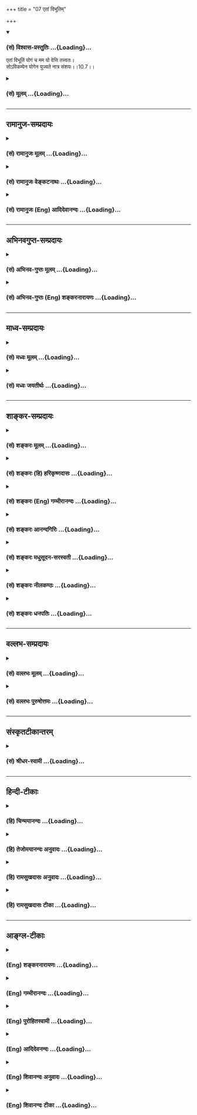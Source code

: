 +++
title = "07 एतां विभूतिम्"

+++
<div class="js_include" newlevelforh1="3" title="(सं) विश्वास-प्रस्तुतिः" unfilled url="/purANam/mahAbhAratam/06-bhIShma-parva/02-bhagavad-gItA-parva/saMskRtam/vishvAsa-prastutiH/10_vibhUti-vistAra-yoga/07_etAM_vibhUtim.md">
<details open><summary><h3>(सं) विश्वास-प्रस्तुतिः ...{Loading}...</h3></summary>

एतां विभूतिं योगं च मम यो वेत्ति तत्त्वतः।  
सोऽविकम्पेन योगेन युज्यते नात्र संशयः।।10.7।।
</details>
</div>
<div class="js_include collapsed" newlevelforh1="3" title="(सं) मूलम्" unfilled url="/purANam/mahAbhAratam/06-bhIShma-parva/02-bhagavad-gItA-parva/saMskRtam/mUlam/10_vibhUti-vistAra-yoga/07_etAM_vibhUtim.md">
<details><summary><h3>(सं) मूलम् ...{Loading}...</h3></summary>

एतां विभूतिं योगं च मम यो वेत्ति तत्त्वतः।  
सोऽविकम्पेन योगेन युज्यते नात्र संशयः।।10.7।।
</details>
</div>


_________________
## रामानुज-सम्प्रदायः
<div class="js_include collapsed" newlevelforh1="3" title="(सं) रामानुजः मूलम्" unfilled url="/purANam/mahAbhAratam/06-bhIShma-parva/02-bhagavad-gItA-parva/saMskRtam/rAmAnujaH/mUlam/10_vibhUti-vistAra-yoga/07_etAM_vibhUtim.md">
<details><summary><h3>(सं) रामानुजः मूलम् ...{Loading}...</h3></summary>

।।10.7।। विभूतिः ऐश्वर्यम्; **एतां** सर्वस्य
मदायत्तोत्पत्तिस्थितिप्रवृत्तिरूपां **विभूतिं मम**
हेयप्रत्यनीककल्याणगुणरूपं **योगं च यः तत्त्वतो वेत्ति; सः अविकम्पेन
अप्रकम्पेन भक्तियोगेन युज्यते; न अत्र संशयः। मद्विभूतिविषयं
कल्याणगुणविषयं च ज्ञानं भक्तियोगवर्धनम् इति स्वयम् एव द्रक्ष्यसि
इत्यभिप्रायः। विभूतिज्ञानविपाकरूपां भक्तिवृद्धिं दर्शयति --**

</details>
</div>
<div class="js_include collapsed" newlevelforh1="3" title="(सं) रामानुजः वेङ्कटनाथः" unfilled url="/purANam/mahAbhAratam/06-bhIShma-parva/02-bhagavad-gItA-parva/saMskRtam/rAmAnujaH/venkaTanAthaH/10_vibhUti-vistAra-yoga/07_etAM_vibhUtim.md">
<details><summary><h3>(सं) रामानुजः वेङ्कटनाथः ...{Loading}...</h3></summary>

  
  
।।10.7।। एतां विभूतिं योगं च इति -- पूर्वोक्तार्थस्य
बुद्धिस्थक्रमेणानुवादः। स्वकल्याण \[गी.सं.14\] इत्यादिसंग्रहश्लोके
त्वयमेवार्थो यथाक्रममुक्तः तदनुसारेण
पदार्थवाक्यार्थावाहविभूतिरैश्वर्यमित्यादिना। सर्वस्य
मदायत्तोत्पत्तिस्थितिप्रवृत्तितारूपां विभूतिमिति।
तन्निरूप्यत्वात्तत्तत्सामानाधिकरण्यम्। उत्पत्तिस्थित्योरपि
सङ्कल्पाधीनत्वान्नियमनविषयत्वम्। प्रवृत्तिरिह स्वकार्यार्थव्यापारः;
स्पन्दादेरसार्वत्रिकत्वात्। विभूतिर्भूतिरैश्वर्यम् \[अमरः1।1।38\] इति
नैघण्टुकाः। विभुशब्दश्च नियन्तरि प्रयुक्तचरः। अतो विभवनमिह नियमनमेव
वक्ति; तस्य भावार्थतास्वारस्यात् अनपवादाच्च।
वस्त्वन्तरसामानाधिकरण्यवद्विभूतिशब्देषु तु नियन्तव्यविषयता वक्ष्यते।
युज्यत इति व्युत्पत्त्या उभयलिङ्गत्वमिह योग उक्तः।
ईश्वरेऽनीश्वरस्वभावभूतपारतन्त्र्यदुःखाज्ञानाद्यारोपमनीश्वरे
चेश्वराधीनस्वातन्त्र्यादेः स्वतस्सिद्धत्वाद्यारोपं च
परित्यज्येतितत्त्वतः इत्यस्य भावः। अविकम्प्येन इत्यत्र स्वतः
कम्पराहित्यमात्रव्युदासेन बाधकशतैरप्यविचाल्यत्वं च दर्शयितुम् --
अप्रकम्प्येनेत्युक्तम्। पूर्वापरपरामर्शादुपासकान्वितयोगशब्दस्य
योगविशेषनिष्ठतामाह -- भक्तियोगेनेति। शास्त्रसिद्धस्याप्यर्थस्य
साक्षात्कारे सत्येव ह्यत्यन्तवैशद्यमित्यभिप्रायेणनात्र संशयः इत्यस्याशयं
विशदयति -- मद्विभूतीति।  
  

</details>
</div>
<div class="js_include collapsed" newlevelforh1="3" title="(सं) रामानुजः (Eng) आदिदेवानन्दः" unfilled url="/purANam/mahAbhAratam/06-bhIShma-parva/02-bhagavad-gItA-parva/saMskRtam/rAmAnujaH/english/AdidevAnandaH/10_vibhUti-vistAra-yoga/07_etAM_vibhUtim.md">
<details><summary><h3>(सं) रामानुजः (Eng) आदिदेवानन्दः ...{Loading}...</h3></summary>

10.7 'Supernal manifestation' is the glory (Vibhuti) of the Lord. He who
in truth knows this supernal manifestation that all origination,
sustentation and activity depend on Me, and also that Yoga of Mine which
is in the form of auspicious attributes antagonistic to all that is evil
- such a person becomes united with the Yoga or Bhakti of an unshakable
nature. Of this, there is no doubt. The meaning is: You yourself will
see that the knowledge concerning the supernal manifestation and
auspicious attributes of Mine will increase devotion. Sri Krsna now
shows that the growth of devotion is of the form of the development of
knowledge of His supreme state.

</details>
</div>


_________________
## अभिनवगुप्त-सम्प्रदायः
<div class="js_include collapsed" newlevelforh1="3" title="(सं) अभिनव-गुप्तः मूलम्" unfilled url="/purANam/mahAbhAratam/06-bhIShma-parva/02-bhagavad-gItA-parva/saMskRtam/abhinava-guptaH/mUlam/10_vibhUti-vistAra-yoga/07_etAM_vibhUtim.md">
<details><summary><h3>(सं) अभिनव-गुप्तः मूलम् ...{Loading}...</h3></summary>

।।10.6 -- 10.11।। महर्षय इत्यादि भास्वता इत्यन्तम्। परस्परबोधनया
अन्योन्यबोधस्फारसंक्रमणात् सर्व एव हि प्रमातारः एक ईश्वर इति
विततव्याप्त्या +++(S;;N वितत्य व्याप्त्या)+++ सुखेनैव
सर्वशक्तिकसर्वगतस्वात्मरूपताधिगमेन +++(S -- ताधिशयनेन अधिगमेन)+++
माहेश्वर्यमेषामिति भावः +++(After इति भावः ;N add तेषां सततयुक्तानाम्
इत्यतः प्रभृति अध्यायान्ता टीका उट्टङ्किता युगपद्धि वेद्या। तेषामेव अनु
च अर्जुनप्रश्नपद्यानि षट् उल्लिखति। श्रीभगवान् अथवा बहुना इति पर्यन्तानि
पद्यानि 23,वक्ति।। These sentences are obviously of some copyist. It is
to be noted however that the Mss. generally contain seven (not six)+++
verses of Arjuna and then 24 +++(not 23)+++ verses of the hagavan) ।

</details>
</div>
<div class="js_include collapsed" newlevelforh1="3" title="(सं) अभिनव-गुप्तः (Eng) शङ्करनारायणः" unfilled url="/purANam/mahAbhAratam/06-bhIShma-parva/02-bhagavad-gItA-parva/saMskRtam/abhinava-guptaH/english/shankaranArAyaNaH/10_vibhUti-vistAra-yoga/07_etAM_vibhUtim.md">
<details><summary><h3>(सं) अभिनव-गुप्तः (Eng) शङ्करनारायणः ...{Loading}...</h3></summary>

10.7 See Comment under 10.11

</details>
</div>


_________________
## माध्व-सम्प्रदायः
<div class="js_include collapsed" newlevelforh1="3" title="(सं) मध्वः मूलम्" unfilled url="/purANam/mahAbhAratam/06-bhIShma-parva/02-bhagavad-gItA-parva/saMskRtam/madhvaH/mUlam/10_vibhUti-vistAra-yoga/07_etAM_vibhUtim.md">
<details><summary><h3>(सं) मध्वः मूलम् ...{Loading}...</h3></summary>

।।10.7।। Sri Madhvacharya did not comment on this sloka.

</details>
</div>
<div class="js_include collapsed" newlevelforh1="3" title="(सं) मध्वः जयतीर्थः" unfilled url="/purANam/mahAbhAratam/06-bhIShma-parva/02-bhagavad-gItA-parva/saMskRtam/madhvaH/jayatIrthaH/10_vibhUti-vistAra-yoga/07_etAM_vibhUtim.md">
<details><summary><h3>(सं) मध्वः जयतीर्थः ...{Loading}...</h3></summary>

।।10.7।। Sri Jayatirtha did not comment on this sloka.

</details>
</div>


_________________
## शाङ्कर-सम्प्रदायः
<div class="js_include collapsed" newlevelforh1="3" title="(सं) शङ्करः मूलम्" unfilled url="/purANam/mahAbhAratam/06-bhIShma-parva/02-bhagavad-gItA-parva/saMskRtam/shankaraH/mUlam/10_vibhUti-vistAra-yoga/07_etAM_vibhUtim.md">
<details><summary><h3>(सं) शङ्करः मूलम् ...{Loading}...</h3></summary>

।।10.7।। --,**एतां** यथोक्तां **विभूतिं** विस्तारं **योगं च** युक्तिं च
आत्मनः घटनम्; अथवा योगैश्वर्यसामर्थ्यं सर्वज्ञत्वं योगजं योगः उच्यते;
**मम** मदीयं योगं **यः वेत्ति तत्त्वतः** तत्त्वेन यथावदित्येतत्; **सः
अविकम्पेन** अप्रचलितेन योगेन सम्यग्दर्शनस्थैर्यलक्षणेन **युज्यते**
संबध्यते। **न अत्र संशयः** न अस्मिन् अर्थे संशयः अस्ति।। कीदृशेन
अविकम्पेन योगेन युज्यते इत्युच्यते --,

</details>
</div>
<div class="js_include collapsed" newlevelforh1="3" title="(सं) शङ्करः (हि) हरिकृष्णदासः" unfilled url="/purANam/mahAbhAratam/06-bhIShma-parva/02-bhagavad-gItA-parva/saMskRtam/shankaraH/hindI/harikRShNadAsaH/10_vibhUti-vistAra-yoga/07_etAM_vibhUtim.md">
<details><summary><h3>(सं) शङ्करः (हि) हरिकृष्णदासः ...{Loading}...</h3></summary>

।।10.7।। मेरी इस उपर्युक्त विभूतिको अर्थात् विस्तारको और योग -- युक्तिको
अर्थात् अपनी मायिक घटनाको; अथवा योगसे उत्पन्न हुई सर्वज्ञतारूप
सामर्थ्यको जो कि योगशब्दसे कही जाती है; जो तत्त्वसे -- यथार्थ जानता है;
वह पुरुष पूर्ण ज्ञानकी स्थिरतारूप निश्चल योगसे युक्त हो जाता है; इस
विषयमें ( कुछ भी ) संशय नहीं है।

</details>
</div>
<div class="js_include collapsed" newlevelforh1="3" title="(सं) शङ्करः (Eng) गम्भीरानन्दः" unfilled url="/purANam/mahAbhAratam/06-bhIShma-parva/02-bhagavad-gItA-parva/saMskRtam/shankaraH/english/gambhIrAnandaH/10_vibhUti-vistAra-yoga/07_etAM_vibhUtim.md">
<details><summary><h3>(सं) शङ्करः (Eng) गम्भीरानन्दः ...{Loading}...</h3></summary>

10.7 Yah, one who; vetti, knows; tattvatah, truly, i.e. just as it is;
etam, this, aforesaid; vibhutim. majesty, (divine) manifestations;
\[Omnipresence.\] and yogam, yoga, action, My own ability to achieve
\[God's omnipotence. (God's power of accomplishing the
impossible.-M.S.)\]-or, the capacity for mystic powers, the omniscience
resulting from yoga (meditation), is called yoga; sah, he; yujyate,
becomes imbued with; avikampena, unwavering; yogena, Yoga, consisting in
steadfastness in perfect knowledge. \[After realizing the personal God,
he attains the transcendental Reality; the earlier knowledge leads to
the latter.\] There is no samsayah, doubt; atra, about this. With what
kind of unwavering Yoga does he become endued; This is being answered:

</details>
</div>
<div class="js_include collapsed" newlevelforh1="3" title="(सं) शङ्करः आनन्दगिरिः" unfilled url="/purANam/mahAbhAratam/06-bhIShma-parva/02-bhagavad-gItA-parva/saMskRtam/shankaraH/AnandagiriH/10_vibhUti-vistAra-yoga/07_etAM_vibhUtim.md">
<details><summary><h3>(सं) शङ्करः आनन्दगिरिः ...{Loading}...</h3></summary>

।।10.7।। सोपाधिकं प्रभावं भगवतो दर्शयित्वा तज्ज्ञानफलमाह -- **एतामिति।**
बुद्ध्याद्युपादानत्वेन विविधा भूतिर्भवनं वैभवं सर्वात्मकत्वं तदाह --
**विस्तारमिति।** ईश्वरस्य तत्तदर्थसंपादनसामर्थ्यं योगस्तदाह -- **आत्मन**
**इति।** योगस्तत्फलमैश्वर्यं सर्वज्ञत्वं सर्वेश्वरत्वं च मदीयं
शक्तिज्ञानलेशमाश्रित्य मन्वादयो भृग्वादयश्चेशते जानते च तदाह --
**अथवेति।** यथा तौ विभूतियोगौ तथा वेदनस्य निरङ्कुशत्वं दर्शयति --
**यथावदिति।** सोपाधिकं ज्ञानं निरुपाधिकज्ञाने द्वारमित्याह --
**सोऽविकम्पेनेति।** उक्तेऽर्थे प्रतिबन्धाभावमाह -- **नास्मिन्निति।**

</details>
</div>
<div class="js_include collapsed" newlevelforh1="3" title="(सं) शङ्करः मधुसूदन-सरस्वती" unfilled url="/purANam/mahAbhAratam/06-bhIShma-parva/02-bhagavad-gItA-parva/saMskRtam/shankaraH/madhusUdana-sarasvatI/10_vibhUti-vistAra-yoga/07_etAM_vibhUtim.md">
<details><summary><h3>(सं) शङ्करः मधुसूदन-सरस्वती ...{Loading}...</h3></summary>

।।10.7।। एवं सोपाधिकस्य भगवतः प्रभावमुक्त्वा तज्ज्ञानफलमाह -- एतां
प्रागुक्तां बुद्ध्यादिमहर्ष्यादिरूपां विभूतिं विविधभावं
तत्तद्रूपेणावस्थितिं योगं च तत्तदर्थनिर्माणसामर्थ्यं। परमैश्वर्यमिति
यावत्। मम यो वेत्ति तत्त्वतः यथावत्सोऽविकम्पेनाप्रचलितेन योगेन
सम्यग्ज्ञानस्थैर्यलक्षणेन समाधिना युज्यते। नात्र संशयः प्रतिबन्धः
कश्चित्।

</details>
</div>
<div class="js_include collapsed" newlevelforh1="3" title="(सं) शङ्करः नीलकण्ठः" unfilled url="/purANam/mahAbhAratam/06-bhIShma-parva/02-bhagavad-gItA-parva/saMskRtam/shankaraH/nIlakaNThaH/10_vibhUti-vistAra-yoga/07_etAM_vibhUtim.md">
<details><summary><h3>(सं) शङ्करः नीलकण्ठः ...{Loading}...</h3></summary>

।।10.7।। उपास्तावधिकारिणमाह -- **एतामिति।** एतां वक्ष्यमाणां विभूतिं योगं
च विश्वतोमुखे भगवति मनःसमाधानं यस्तत्त्वतो वेत्ति सम्यगनुष्ठातुं ज्ञातुं
च समर्थो भवति सोऽविकम्पेनाचलेन निर्विकल्पकेन षष्ठाध्यायोक्तेन योगेन
मद्विषयेण समाधिना युज्यते ततश्च कृतकृत्यो भवति। नात्र संशय इति
प्रवृत्त्यतिशयार्थमुच्यते। भगवद्वचसि संशयासंभवात्।

</details>
</div>
<div class="js_include collapsed" newlevelforh1="3" title="(सं) शङ्करः धनपतिः" unfilled url="/purANam/mahAbhAratam/06-bhIShma-parva/02-bhagavad-gItA-parva/saMskRtam/shankaraH/dhanapatiH/10_vibhUti-vistAra-yoga/07_etAM_vibhUtim.md">
<details><summary><h3>(सं) शङ्करः धनपतिः ...{Loading}...</h3></summary>

।।10.7।। स्वप्रभावमुक्त्वा तज्ज्ञानफलमाह -- एतामिति। एतां यथोक्तां
विभूतिं विविधभावं विस्तीरमितियावत्। परमात्मनस्तदर्थघटनसामर्थ्यं योगः
यल्लेशसंबन्धेन भृग्वादयो ज्ञानादिमन्तो भवन्ति। यद्वा योगैश्वर्यसामर्थ्यं
सर्वज्ञत्वं योगजन्यं योगशब्देनाभिधीयते। तं यस्तत्त्वतो यथावद्वेत्ति
जानाति सोऽप्रकम्पेनाप्रचलितेन योगेन निरुपाधिब्रह्मसम्यग्ज्ञानलक्षणेन
युज्यते युक्तो भवति। अस्मिन्नर्थे संशयो नास्ति।

</details>
</div>


_________________
## वल्लभ-सम्प्रदायः
<div class="js_include collapsed" newlevelforh1="3" title="(सं) वल्लभः मूलम्" unfilled url="/purANam/mahAbhAratam/06-bhIShma-parva/02-bhagavad-gItA-parva/saMskRtam/vallabhaH/mUlam/10_vibhUti-vistAra-yoga/07_etAM_vibhUtim.md">
<details><summary><h3>(सं) वल्लभः मूलम् ...{Loading}...</h3></summary>

।।10.7।। एतां विभूतिमिति। तथाविधैश्वर्यं च यो वेत्ति तत्त्वतः स
भक्तिरूपेण योगेन युज्यते।

</details>
</div>
<div class="js_include collapsed" newlevelforh1="3" title="(सं) वल्लभः पुरुषोत्तमः" unfilled url="/purANam/mahAbhAratam/06-bhIShma-parva/02-bhagavad-gItA-parva/saMskRtam/vallabhaH/puruShottamaH/10_vibhUti-vistAra-yoga/07_etAM_vibhUtim.md">
<details><summary><h3>(सं) वल्लभः पुरुषोत्तमः ...{Loading}...</h3></summary>

  
  
।।10.7।। एतन्निरूपणप्रयोजनमाह -- एतामिति। एतां मदनुभावरूपां
भृग्वादिलक्षणां तां मम विभूतिं क्रीडार्थैकप्रकटिताम् च पुनः
क्रीडार्थप्रकटितसामग्र्या मम योगं तत्त्वतः मल्लीलारूपेण यो वेत्ति सः;
अविकम्पेन निश्चलेन मद्वियोगादिरहितेन योगेन मत्संयोगेन भक्तिरूपेण
युज्यते; युक्तो भवतीत्यर्थः। नात्र संशयः; अत्र सन्देहो नास्तीत्यर्थः।
अनेन सन्देहे सति न भवतीति ज्ञापितम्।  
  

</details>
</div>


_________________
## संस्कृतटीकान्तरम्
<div class="js_include collapsed" newlevelforh1="3" title="(सं) श्रीधर-स्वामी" unfilled url="/purANam/mahAbhAratam/06-bhIShma-parva/02-bhagavad-gItA-parva/saMskRtam/shrIdhara-svAmI/10_vibhUti-vistAra-yoga/07_etAM_vibhUtim.md">
<details><summary><h3>(सं) श्रीधर-स्वामी ...{Loading}...</h3></summary>

।।10.7।। यथोक्तविभूत्यादितत्त्वज्ञानस्य फलमाह **-- एतामिति।** एतां
भृग्वादिलक्षणां मम विभूतिं; योगं चैश्वर्यलक्षणं तत्त्वतो यो वेत्ति
सोऽविकम्पेन निःसंशयेन योगेन सम्यग्दर्शनेन युक्तो भवति। नास्त्यत्र संशयः।

</details>
</div>


_________________
## हिन्दी-टीकाः
<div class="js_include collapsed" newlevelforh1="3" title="(हि) चिन्मयानन्दः" unfilled url="/purANam/mahAbhAratam/06-bhIShma-parva/02-bhagavad-gItA-parva/hindI/chinmayAnandaH/10_vibhUti-vistAra-yoga/07_etAM_vibhUtim.md">
<details><summary><h3>(हि) चिन्मयानन्दः ...{Loading}...</h3></summary>

।।10.7।। जो इस मेरी विभूति और योग को तत्त्व से जानता है; वह ब्रह्मज्ञान
में निष्ठा प्राप्त करता है। इस श्लोक में प्रयुक्त इन दो शब्दों विभूति और
योग का जो अर्थ सदैव बताया जाता है वह क्रमश भूतमात्र का विस्तार और
ऐश्वर्य सार्मथ्य है। यद्यपि ये अर्थ सही हैं; तथापि वे इतने प्रभावी नहीं
हैं कि पूर्व श्लोक में वर्णित सिद्धांत और इस श्लोक के साथ उसकी सूक्ष्म
और सुन्दर संगति को व्यक्त कर सकें। सप्तर्षियों के माध्यम से समष्टि विश्व
की अभिव्यक्ति ही परमात्मा की विभूति है जबकि चार मानस पुत्रों द्वारा
सृष्ट जीव (व्यष्टि) के अनुभव का जगत् आत्मा का दिव्य योग है। व्यष्टि जीव
के जगत् का अधिष्ठान आत्मा ही परमात्मा (ब्रह्म) है; जो सम्पूर्ण विश्व का
आधार है। अत; यहाँ कहा गया है कि; जो पुरुष विभूति और योग इन दोनों को ही
परमात्मा की दिव्य अभिव्यक्ति के रूप में साक्षात् जानता है; वही पुरुष
अनन्त ब्रह्म का अपरोक्ष अनुभव करता है। उपर्युक्त विवेचन द्वारा पूर्व
श्लोक में कथित सप्तर्षि तथा चार कुमारों की ब्रह्माजी के मन से उत्पत्ति
हुई की उपयुक्तता को समझने में कठिनाई नहीं रह जाती। जब परमात्मा व्यष्टि
और समष्टि मनों से अपने तादात्म्य को त्याग देता है; तब वह अपनी स्वमहिमा
में ही प्रतिष्ठित होकर रमता है। समष्टि उपाधि के साथ तादात्म्य से वह
ब्रह्म ईश्वर बन जाता है; और व्यष्टि के साथ संबंध से जीवभाव को प्राप्त हो
जाता है। वेदान्त के इस अभिप्राय को समझना और उसी अनुभव में जीना ही
अविकम्प योग है। इस योग से ही आत्मानुभूति में दृढ़ और स्थायी निष्ठा
प्राप्त होती है। योग शब्द से कुछ ऐसा अर्थ समाज में प्रचलित हो गया था कि
लोगों के मन में उसके प्रति भय व्याप्त हो गया था। गीता में; महर्षि व्यास;
स्वयं भगवान् श्रीकृष्ण के मुखारविन्द से इस परिचित शब्द योग का अर्थ नए
सन्दर्भ में इस प्रकार स्पष्ट करते हैं कि उसके प्रति व्याप्त आशंका
निर्मूल हो जाती है और वह सबके लिए कल्याणकारक भी सिद्ध होता है। अविकम्प
योग उतना ही अपूर्व है जितनी कि योग शब्द की विविध परिभाषायें हैं; जो गीता
के पूर्वाध्यायों के विभिन्न श्लोकों में दी गयी हैं। गीता
हिन्दूपुनरुत्थान की रचनात्मक क्रांति का वह एकमात्र धर्मग्रन्थ है; जिसका
स्थान अन्य कोई ग्रन्थ नहीं ले सकता। आत्मस्वरूप के अखण्ड अनुभव में दृढ़ और
स्थायी निष्ठा प्राप्त करने के लिए कौन सा निश्चित साधन है भगवान्
श्रीकृष्ण अगले श्लोक में बताते हैं --

</details>
</div>
<div class="js_include collapsed" newlevelforh1="3" title="(हि) तेजोमयानन्दः अनुवादः" unfilled url="/purANam/mahAbhAratam/06-bhIShma-parva/02-bhagavad-gItA-parva/hindI/tejomayAnandaH/anuvAdaH/10_vibhUti-vistAra-yoga/07_etAM_vibhUtim.md">
<details><summary><h3>(हि) तेजोमयानन्दः अनुवादः ...{Loading}...</h3></summary>

।।10.7।। जो पुरुष इस मेरी विभूति और योग को तत्त्व से जानता है, वह पुरुष
अविकम्प योग (अर्थात् निश्चल ध्यान योग) से युक्त हो जाता है, इसमें कुछ भी
संशय नहीं है।।

</details>
</div>
<div class="js_include collapsed" newlevelforh1="3" title="(हि) रामसुखदासः अनुवादः" unfilled url="/purANam/mahAbhAratam/06-bhIShma-parva/02-bhagavad-gItA-parva/hindI/rAmasukhadAsaH/anuvAdaH/10_vibhUti-vistAra-yoga/07_etAM_vibhUtim.md">
<details><summary><h3>(हि) रामसुखदासः अनुवादः ...{Loading}...</h3></summary>

।।10.7।। जो मनुष्य मेरी इस विभूतिको और योगको तत्त्वसे जानता है अर्थात्
दृढ़तापूर्वक मानता है, वह अविचल भक्तियोगसे युक्त हो जाता है; इसमें कुछ
भी संशय नहीं है।

</details>
</div>
<div class="js_include collapsed" newlevelforh1="3" title="(हि) रामसुखदासः टीका" unfilled url="/purANam/mahAbhAratam/06-bhIShma-parva/02-bhagavad-gItA-parva/hindI/rAmasukhadAsaH/TIkA/10_vibhUti-vistAra-yoga/07_etAM_vibhUtim.md">
<details><summary><h3>(हि) रामसुखदासः टीका ...{Loading}...</h3></summary>

।।10.7।।***व्याख्या --*'एतां विभूतिं योगं च मम--एताम्'** सर्वनाम
अत्यन्त समीपका लक्ष्य कराता है। यहाँ यह शब्द चौथेसे छठे श्लोकतक कही हुई
विभूति और योगका लक्ष्य कराता है।

</details>
</div>


_________________
## आङ्ग्ल-टीकाः
<div class="js_include collapsed" newlevelforh1="3" title="(Eng) शङ्करनारायणः" unfilled url="/purANam/mahAbhAratam/06-bhIShma-parva/02-bhagavad-gItA-parva/english/shankaranArAyaNaH/10_vibhUti-vistAra-yoga/07_etAM_vibhUtim.md">
<details><summary><h3>(Eng) शङ्करनारायणः ...{Loading}...</h3></summary>

10.7. He, who knows correctly this extensively manifesting power and the
Yogic power of Mine-he is endowed with the unwavering Yoga. There is no
doubt about it.

</details>
</div>
<div class="js_include collapsed" newlevelforh1="3" title="(Eng) गम्भीरानन्दः" unfilled url="/purANam/mahAbhAratam/06-bhIShma-parva/02-bhagavad-gItA-parva/english/gambhIrAnandaH/10_vibhUti-vistAra-yoga/07_etAM_vibhUtim.md">
<details><summary><h3>(Eng) गम्भीरानन्दः ...{Loading}...</h3></summary>

10.7 One who knows truly this majesty and yoga of Mine, he becomes
imbued with unwavering Yoga. There is no doubt about this.

</details>
</div>
<div class="js_include collapsed" newlevelforh1="3" title="(Eng) पुरोहितस्वामी" unfilled url="/purANam/mahAbhAratam/06-bhIShma-parva/02-bhagavad-gItA-parva/english/purohitasvAmI/10_vibhUti-vistAra-yoga/07_etAM_vibhUtim.md">
<details><summary><h3>(Eng) पुरोहितस्वामी ...{Loading}...</h3></summary>

10.7 He who rightly understands My manifested glory and My Creative
Power, beyond doubt attains perfect peace.

</details>
</div>
<div class="js_include collapsed" newlevelforh1="3" title="(Eng) आदिदेवनन्दः" unfilled url="/purANam/mahAbhAratam/06-bhIShma-parva/02-bhagavad-gItA-parva/english/AdidevanandaH/10_vibhUti-vistAra-yoga/07_etAM_vibhUtim.md">
<details><summary><h3>(Eng) आदिदेवनन्दः ...{Loading}...</h3></summary>

10.7 He who in truth knows this supernal manifestation and splendour of
auspicious attributes of Mine, becomes, united with the unshakable Yoga
of Bhakti. Of this, there is no doubt.

</details>
</div>
<div class="js_include collapsed" newlevelforh1="3" title="(Eng) शिवानन्दः अनुवादः" unfilled url="/purANam/mahAbhAratam/06-bhIShma-parva/02-bhagavad-gItA-parva/english/shivAnandaH/anuvAdaH/10_vibhUti-vistAra-yoga/07_etAM_vibhUtim.md">
<details><summary><h3>(Eng) शिवानन्दः अनुवादः ...{Loading}...</h3></summary>

10.7 He who in truth knows these manifold manifestations of My Being and
(this) Yoga-power of Mine becomes established in the unshakable Yoga;
there is no doubt about it.

</details>
</div>
<div class="js_include collapsed" newlevelforh1="3" title="(Eng) शिवानन्दः टीका" unfilled url="/purANam/mahAbhAratam/06-bhIShma-parva/02-bhagavad-gItA-parva/english/shivAnandaH/TIkA/10_vibhUti-vistAra-yoga/07_etAM_vibhUtim.md">
<details><summary><h3>(Eng) शिवानन्दः टीका ...{Loading}...</h3></summary>

10.7 एताम् this; विभूतिम् (manifold) manifestation of My Being;
Commentary Knowledge of the glory of the Lord is really conducive to
Yoga. He who knows in essence the immanent pervading power of the Lord
by which He causes the manifestations; and His diverse manifestations
(Vibhutis); unites with Him in firm unalterable Yoga and attains eternal
bliss and perfect harmony. From the ant to the Creator there is nothing
except the Lord. He who knows in reality this extensive manifestation of
the Lord and His Yoga (Yoga here stands for what is born of Yoga; viz.;
infinite Yogic powers as well as omniscience); is endowed with firm
unwavering Yoga. He lives in the Eternal and is endowed with the highest
knowledge of the Self. He who has realised this Truth is free from the
superiority and inferiority complexes. There i real awakening of wisdom
in him. He will behold the Lord in all beings and all beings in the
Lord. He will never hate any creature on this earth. This is a rare
living cosmic experience. The Yogi realises that the Lord and His
manifestations are one. He attains the supreme goal and is absorbed in
Him through his wholehearted devotion. He is perfectly aware of his
oneness with the Supreme by My divine Yoga.He can keep his balance of
mind now in whatever environments and circumstances he is placed and can
do any action without losing his consciousness of oneness or identity
with the Supreme Self. (Cf.VII.25IX.5XI.8)What is that unshaken Yoga
with which they are endowedThe answer follows.

</details>
</div>

